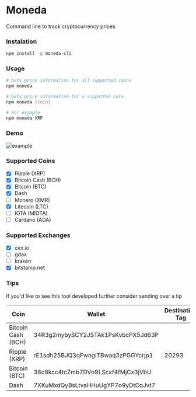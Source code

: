 # Moneda

Command line to track cryptocurrency prices

### Instalation

```bash
npm install -g moneda-cli
```

### Usage
```bash
# Gets price information for all supported coins
npm moneda
```

```bash
# Gets price information for a supported coin
npm moneda [coin]

# For example
npm moneda XRP
```

### Demo
![example](https://i.imgur.com/bqSmoEd.gif)

### Supported Coins
- [x] Ripple (XRP)
- [x] Bitcoin Cash (BCH)
- [x] Bitcoin (BTC)
- [x] Dash
- [ ] Monero (XMR)
- [x] Litecoin (LTC)
- [ ] IOTA (MIOTA)
- [ ] Cardano (ADA)

### Supported Exchanges
- [x] cex.io
- [ ] gdax
- [ ] kraken
- [x] bitstamp.net

### Tips

If you'd like to see this tool developed further consider sending over a tip


| Coin               | Wallet                             | Destination Tag |
|--------------------|------------------------------------|-----------------|
| Bitcoin Cash (BCH) | 34R3g2mybySCY2JSTAk1PsKvbcPX5Jd63P |                 |
| Ripple (XRP)       | rE1sdh25BJQ3qFwngiTBwaq3zPGGYcrjp1 | 20293           |
| Bitcoin (BTC)      | 38c8kcc4tcZmb7DVn9LScxf4fMjCx3jVbU |                 |
| Dash               | 7XKuMxdQyBsLtvaHHuUgYP7o9yDtCqJvt7 |                 |